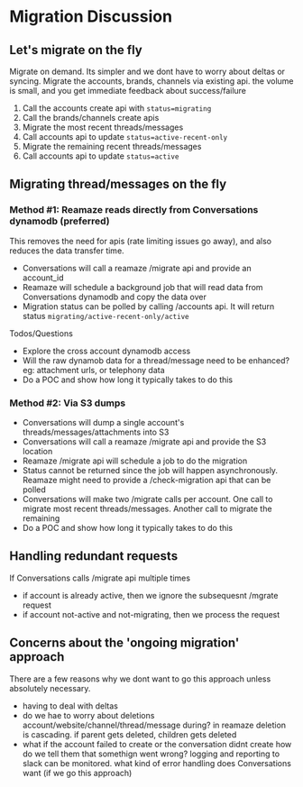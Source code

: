 #  Migration Discussion

## Let's migrate on the fly
Migrate on demand. Its simpler and we dont have to worry about deltas or syncing. Migrate the accounts, brands, channels via existing api. the volume is small, and you get immediate feedback about success/failure
1. Call the accounts create api with `status=migrating`
2. Call the brands/channels create apis
3. Migrate the most recent threads/messages
4. Call accounts api to update `status=active-recent-only`
5. Migrate the remaining recent threads/messages
6. Call accounts api to update `status=active`

## Migrating thread/messages on the fly

### Method #1: Reamaze reads directly from Conversations dynamodb (preferred)
This removes the need for apis (rate limiting issues go away), and also reduces the data transfer time.
- Conversations will call a reamaze /migrate api and provide an account_id
- Reamaze will schedule a background job that will read data from Conversations dynamodb and copy the data over
- Migration status can be polled by calling /accounts api. It will return status `migrating/active-recent-only/active`

Todos/Questions
  - Explore the cross account dynamodb access
  - Will the raw dynamob data for a thread/message need to be enhanced?
    eg: attachment urls, or telephony data
  - Do a POC and show how long it typically takes to do this

### Method #2: Via S3 dumps
  - Conversations will dump a single account's threads/messages/attachments into S3
  - Conversations will call a reamaze /migrate api and provide the S3 location
  - Reamaze /migrate api will schedule a job to do the migration
  - Status cannot be returned since the job will happen asynchronously. Reamaze might need to provide a /check-migration api that can be polled
  - Conversations will make two /migrate calls per account. One call to migrate most recent threads/messages. Another call to migrate the remaining
  - Do a POC and show how long it typically takes to do this


## Handling redundant requests
If Conversations calls /migrate api multiple times
- if account is already active, then we ignore the subsequesnt /mgrate request
- if account not-active and not-migrating, then we process the request


## Concerns about the 'ongoing migration' approach
There are a few reasons why we dont want to go this approach unless absolutely necessary.
- having to deal with deltas
- do we hae to worry about deletions account/website/channel/thread/message during?
  in reamaze deletion is cascading. if parent gets deleted, children gets deleted
- what if the account failed to create
  or the conversation didnt create
  how do we tell them that somethign went wrong?
    logging and reporting to slack can be monitored.
    what kind of error handling does Conversations want (if we go this approach)
